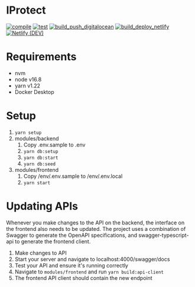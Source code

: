 # IProtect

[![compile](https://github.com/es-lynn/ip-protect/actions/workflows/compile.yml/badge.svg)](https://github.com/es-lynn/ip-protect/actions/workflows/compile.yml)
[![test](https://github.com/es-lynn/ip-protect/actions/workflows/test.yml/badge.svg)](https://github.com/es-lynn/ip-protect/actions/workflows/test.yml)
[![build_push_digitalocean](https://github.com/es-lynn/ip-protect-hackweek/actions/workflows/build-push-digitalocean.yml/badge.svg)](https://github.com/es-lynn/ip-protect-hackweek/actions/workflows/build-push-digitalocean.yml)
[![build_deploy_netlify](https://github.com/es-lynn/ip-protect-hackweek/actions/workflows/build-deploy-netlify.yml/badge.svg)](https://github.com/es-lynn/ip-protect-hackweek/actions/workflows/build-deploy-netlify.yml)
[![Netlify (DEV)](https://api.netlify.com/api/v1/badges/5f75da4d-6d21-4e9f-b849-b544d8483cdb/deploy-status)](https://app.netlify.com/sites/dev-iprotect/deploys)

# Requirements

- nvm
- node v16.8
- yarn v1.22
- Docker Desktop

# Setup

1. `yarn setup`
2. modules/backend
   1. Copy .env.sample to .env
   1. `yarn db:setup`
   2. `yarn db:start`
   3. `yarn db:seed`
3. modules/frontend
   1. Copy /env/.env.sample to /env/.env.local
   2. `yarn start`

# Updating APIs

Whenever you make changes to the API on the backend, the interface on the frontend also needs to be updated. The project uses a combination of Swagger to generate the OpenAPI specifications, and swagger-typescript-api to generate the frontend client.

1. Make changes to API
2. Start your server and navigate to localhost:4000/swagger/docs
3. Test your API and ensure it's running correctly
4. Navigate to `modules/frontend` and run `yarn build:api-client`
5. The frontend API client should contain the new endpoint